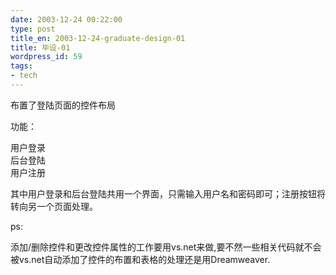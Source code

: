 ```yaml
---
date: 2003-12-24 00:22:00
type: post
title_en: 2003-12-24-graduate-design-01
title: 毕设-01
wordpress_id: 59
tags:
- tech
---
```


布置了登陆页面的控件布局  
  
功能：  
  
用户登录  
后台登陆  
用户注册  
  
其中用户登录和后台登陆共用一个界面，只需输入用户名和密码即可；注册按钮将转向另一个页面处理。  
  
ps:  
  
添加/删除控件和更改控件属性的工作要用vs.net来做,要不然一些相关代码就不会被vs.net自动添加了控件的布置和表格的处理还是用Dreamweaver.

[](http://www.icbean.com/nickcheng/default.asp?cat=2)
